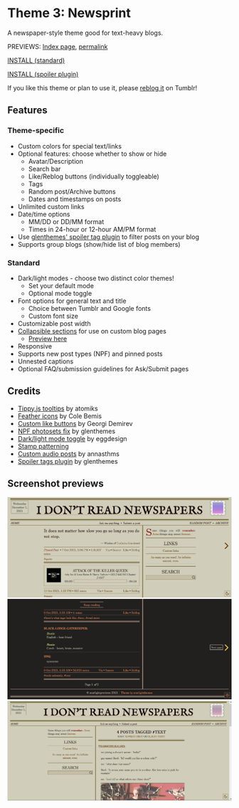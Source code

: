 # Theme 3: Newsprint

A newspaper-style theme good for text-heavy blogs.

PREVIEWS: [Index page](https://starlightpreviews.tumblr.com/theme3), [permalink](https://starlightpreviews.tumblr.com/theme3/permalink)

[INSTALL (standard)](https://raw.githubusercontent.com/wovenstarlight/tumblr-themes/main/theme3/theme3.html)

[INSTALL (spoiler plugin)](https://raw.githubusercontent.com/wovenstarlight/tumblr-themes/main/theme3/theme3spoilers.html)

If you like this theme or plan to use it, please [reblog it](https://starlightthemes.tumblr.com/post/669390258666946560/theme-3-newsprint) on Tumblr!

## Features
### Theme-specific
- Custom colors for special text/links
- Optional features: choose whether to show or hide
	- Avatar/Description
	- Search bar
	- Like/Reblog buttons (individually toggleable)
	- Tags
	- Random post/Archive buttons
	- Dates and timestamps on posts
- Unlimited custom links
- Date/time options
	- MM/DD or DD/MM format
	- Times in 24-hour or 12-hour AM/PM format
- Use [glenthemes' spoiler tag plugin](https://glenthemes.tumblr.com/spoilertags) to filter posts on your blog
- Supports group blogs (show/hide list of blog members)

### Standard
- Dark/light modes - choose two distinct color themes!
	- Set your default mode
	- Optional mode toggle
- Font options for general text and title
	- Choice between Tumblr and Google fonts
	- Custom font size
- Customizable post width
- [Collapsible sections](https://wovenstarlight.github.io/tumblr-themes/collapsibles/) for use on custom blog pages
	- [Preview here](https://starlightpreviews.tumblr.com/theme3/collapsibles)
- Responsive
- Supports new post types (NPF) and pinned posts
- Unnested captions
- Optional FAQ/submission guidelines for Ask/Submit pages

## Credits
- [Tippy.js tooltips](https://atomiks.github.io/tippyjs) by atomiks
- [Feather icons](https://feathericons.com/) by Cole Bemis
- [Custom like buttons](https://demirev.cubthemes.com/post/106345243051/changing-like-and-reblog-button-colors-revisited) by Georgi Demirev
- [NPF photosets fix](https://glenthemes.tumblr.com/post/659034084446748672/npf-images-v3) by glenthemes
- [Dark/light mode toggle](https://eggdesign.tumblr.com/post/186889223257/day-night-mode-tutorial-after-featuring-a) by eggdesign
- [Stamp patterning](https://codepen.io/orhanveli/pen/tbGJL)
- [Custom audio posts](https://annasthms.tumblr.com/more/js/customaudio/new) by annasthms
- [Spoiler tags plugin](https://glenthemes.tumblr.com/spoilertags) by glenthemes

## Screenshot previews
![Screenshot of a Tumblr blog on the home page. It is text-heavy, with a newspaper-like header, showing the blog title on the top alongside a date and a stamp-like icon. The links, description, and other information are placed in columns alongside the posts. The blog is set to light mode, with a yellowed background and dark text.](https://github.com/wovenstarlight/tumblr-themes/blob/main/theme3/theme3_screenshot1light.png?raw=true)
![Screenshot of the home page, now scrolled to the bottom. Page navigation is visible on the sides of the page as large arrows. The blog has been changed to the dark theme, in dark brown and light orange colors.](https://github.com/wovenstarlight/tumblr-themes/blob/main/theme3/theme3_screenshot1dark.png?raw=true)
![Screenshot of a tag page. The sidebar has been shifted to the left, all visible images have a sepia filter over them, and the header lists the number of posts in the tag along with links to posts sorted oldest first and newest first.](https://github.com/wovenstarlight/tumblr-themes/blob/main/theme3/theme3_screenshot2light.png?raw=true)